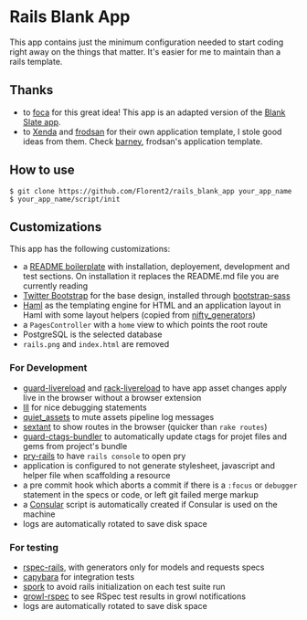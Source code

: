 
Rails Blank App
===

This app contains just the minimum configuration needed to start coding right
away on the things that matter. It's easier for me to maintain than a rails
template.

Thanks
---

* to [foca](https://github.com/foca) for this great idea! This app is an adapted
version of the [Blank Slate app](https://github.com/foca/blank_slate_rails_app).
* to [Xenda](https://github.com/xenda) and [frodsan](https://github.com/frodsan)
for their own application template, I stole good ideas from them. Check
[barney](https://github.com/frodsan/barney), frodsan's application template.

How to use
---

    $ git clone https://github.com/Florent2/rails_blank_app your_app_name
    $ your_app_name/script/init

Customizations
---
This app has the following customizations:

* a [README boilerplate](https://github.com/Florent2/rails_blank_app/blob/master/README_APP.md) with installation, deployement, development and test sections. On installation it replaces the README.md file you are currently reading
* [Twitter Bootstrap](http://twitter.github.com/bootstrap/) for the base design,
 installed through [bootstrap-sass](https://github.com/thomas-mcdonald/bootstrap-sass)
* [Haml](http://haml.info/) as the templating engine for HTML and an
  application layout in Haml with some layout helpers (copied from
[nifty_generators](https://github.com/ryanb/nifty-generators))
* a `PagesController` with a `home` view to which points the root route
* PostgreSQL is the selected database
* `rails.png` and `index.html` are removed

### For Development

* [guard-livereload](https://github.com/guard/guard-livereload) and [rack-livereload](https://github.com/johnbintz/rack-livereload) to have app asset changes apply live in the browser without a browser extension
* [lll](https://github.com/mwilden/lll) for nice debugging statements
* [quiet_assets](https://github.com/evrone/quiet_assets) to mute assets pipeline log messages
* [sextant](https://github.com/schneems/sextant) to show routes in the browser (quicker than `rake routes`)
* [guard-ctags-bundler](https://github.com/guard/guard-ctags-bundler) to automatically update ctags for projet files and gems from project's bundle
* [pry-rails](https://github.com/rweng/pry-rails) to have `rails console` to
  open pry
* application is configured to not generate stylesheet, javascript and helper
  file when scaffolding a resource
* a pre commit hook which aborts a commit if there is a `:focus` or `debugger`
  statement in the specs or code, or left git failed merge markup
* a [Consular](https://github.com/achiu/consular) script is automatically
  created if Consular is used on the machine
* logs are automatically rotated to save disk space

### For testing
* [rspec-rails](https://github.com/rspec/rspec-rails), with generators only for models and requests specs
* [capybara](https://github.com/jnicklas/capybara) for integration tests
* [spork](https://github.com/sporkrb/spork) to avoid rails initialization on each test suite run
* [growl-rspec](https://github.com/dpree/growl-rspec) to see RSpec test results in growl notifications
* logs are automatically rotated to save disk space
